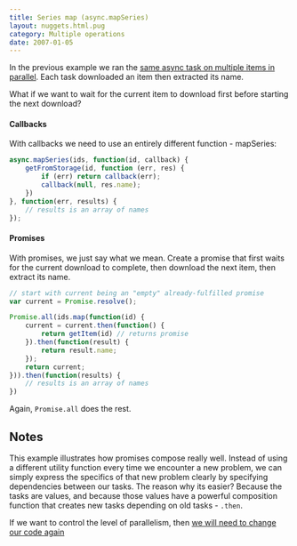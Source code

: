 ```yaml
---
title: Series map (async.mapSeries)
layout: nuggets.html.pug
category: Multiple operations
date: 2007-01-05
---
```


In the previous example we ran the [same async task on multiple items in
parallel](14-map-in-parallel.html). Each task downloaded an item then extracted
its name.

What if we want to wait for the current item to download first before starting
the next download?

#### Callbacks

With callbacks we need to use an entirely different function - mapSeries:

```js
async.mapSeries(ids, function(id, callback) {
	getFromStorage(id, function (err, res) {
		if (err) return callback(err);
		callback(null, res.name);
	})
}, function(err, results) {
	// results is an array of names
});
```

#### Promises

With promises, we just say what we mean. Create a promise that first waits for
the current download to complete, then download the next item, then extract its
name.


```js
// start with current being an "empty" already-fulfilled promise
var current = Promise.resolve();

Promise.all(ids.map(function(id) {
    current = current.then(function() {
    	return getItem(id) // returns promise
    }).then(function(result) {
        return result.name;
    });
    return current;
})).then(function(results) {
	// results is an array of names
})
```

Again, `Promise.all` does the rest.


## Notes

This example illustrates how promises compose really well. Instead of using a
different utility function every time we encounter a new problem, we can simply
express the specifics of that new problem clearly by specifying  dependencies
between our tasks. The reason why its easier? Because the tasks are values, and
because those values have a powerful composition function that creates new tasks
depending on old tasks - `.then`.

If we want to control the level of parallelism, then [we will need to change
our code again](16-map-limit.html)
